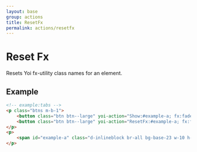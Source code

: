 ```yaml
---
layout: base
group: actions
title: ResetFx
permalink: actions/resetfx
---
```


# Reset Fx

<p class="intro">Resets Yoi fx-utility class names for an element.</p>

## Example

```html
<!-- example:tabs -->
<p class="btns m-b-1">
    <button class="btn btn--large" yoi-action="Show:#example-a; fx:fade-in; speed:fast;">Fade-In Fast</button>
    <button class="btn btn--large" yoi-action="ResetFx:#example-a; fx:fade-in;">Reset Fx</button>
</p>
<p>
    <span id="example-a" class="d-inlineblock br-all bg-base-23 w-10 h-10"></span>
</p>
```
